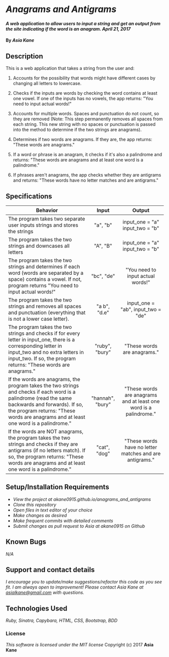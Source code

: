 # _Anagrams and Antigrams_

#### _A web application to allow users to input a string and get an output from the site indicating if the word is an anagram. April 21, 2017_

#### By _**Asia Kane**_

## Description

This is a web application that takes a string from the user and:

1. Accounts for the possibility that words might have different cases by changing all letters to lowercase.

2. Checks if the inputs are words by checking the word contains at least one vowel. If one of the inputs has no vowels, the app returns: "You need to input actual words!"

3. Accounts for multiple words. Spaces and punctuation do not count, so they are removed (Note: This step permanently removes all spaces from each string.  This new string with no spaces or punctuation is passed into the method to determine if the two strings are anagrams).

4. Determines if two words are anagrams. If they are, the app returns: "These words are anagrams."

5. If a word or phrase is an anagram, it checks if it's also a palindrome and returns: "These words are anagrams and at least one word is a palindrome."

6. If phrases aren't anagrams, the app checks whether they are antigrams and returns: "These words have no letter matches and are antigrams."

## Specifications
| Behavior |  Input   |  Output  |
|----------|:--------:|:--------:|
|The program takes two separate user inputs strings and stores the strings| "a", "b" | input_one = "a" input_two = "b" |
|The program takes the two strings and downcases all letters| "A", "B" | input_one = "a" input_two = "b" |
|The program takes the two strings and determines if each word (words are separated by a space) contains a vowel.  If not, program returns "You need to input actual words!"| "bc", "de" | "You need to input actual words!" |
|The program takes the two strings and removes all spaces and punctuation (everything that is not a lower case letter).| "a b", "d.e" | input_one = "ab", input_two = "de" |
|The program takes the two strings and checks if for every letter in input_one, there is a corresponding letter in input_two and no extra letters in input_two.  If so, the program returns: "These words are anagrams."| "ruby", "bury" | "These words are anagrams." |
|If the words are anagrams, the program takes the two strings and checks if each word is a palindrome (read the same backwards and forwards).  If so, the program returns: "These words are anagrams and at least one word is a palindrome."| "hannah", "bury" | "These words are anagrams and at least one word is a palindrome." |
|If the words are NOT anagrams, the program takes the two strings and checks if they are antigrams (if no letters match).  If so, the program returns: "These words are anagrams and at least one word is a palindrome."| "cat", "dog" | "These words have no letter matches and are antigrams." |


## Setup/Installation Requirements

* _View the project at akane0915.github.io/anagrams_and_antigrams_
* _Clone this repository_
* _Open files in text editor of your choice_
* _Make changes as desired_
* _Make frequent commits with detailed comments_
* _Submit changes as pull request to Asia at akane0915 on Github_

## Known Bugs
_N/A_

## Support and contact details
_I encourage you to update/make suggestions/refactor this code as you see fit. I am always open to improvement! Please contact Asia Kane at asialkane@gmail.com with questions._

## Technologies Used
_Ruby, Sinatra, Capybara, HTML, CSS, Bootstrap, BDD_

### License
*This software is licensed under the MIT license*
Copyright (c) 2017 **Asia Kane**
